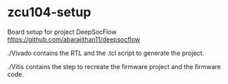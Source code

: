 # zcu104-setup
Board setup for project DeepSocFlow https://github.com/abarajithan11/deepsocflow

./Vivado contains the RTL and the .tcl script to generate the project.

./Vitis contains the step to recreate the firmware project and the firmware code.
